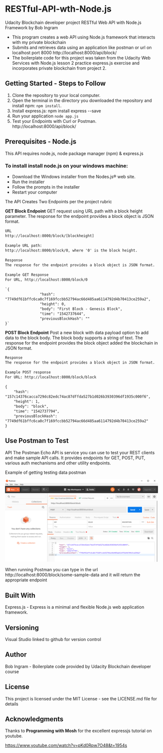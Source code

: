 # RESTful-API-wth-Node.js

Udacity Blockchain developer project RESTful Web API with Node.js Framework by Bob Ingram
 
 * This program creates a web API using Node.js framework that interacts with my private blockchain
 * Submits and retrieves data using an application like postman or url on localhost port 8000 http://localhost:8000/api/block/
 * The boilerplate code for this project was taken from the Udacity Web Services with Node.js lesson 2 
  practice express.js exercise and incorporates private blockchain from project 2.

## Getting Started - Steps to Follow

1. Clone the repository to your local computer.
2. Open the terminal in the directory you downloaded the repository and install npm: `npm install`.
3. Install express.js: npm install express --save
4. Run your application `node app.js`
5. Test your Endpoints with Curl or Postman.  http://localhost:8000/api/block/



## Prerequisites  - Node.js
This API requires node.js, node package manager (npm) & express.js

### To install install node.js on your windows machine:

* Download the Windows installer from the Nodes.js® web site.
* Run the installer 
* Follow the prompts in the installer 
* Restart your computer


The API Creates Two Endpoints per the project rubric

**GET Block Endpoint**
GET request using URL path with a block height parameter. The response for the endpoint provides a block object is JSON format.

	URL
	http://localhost:8000/block/[blockheight]

	Example URL path:
	http://localhost:8000/block/0, where '0' is the block height.

	Response
	The response for the endpoint provides a block object is JSON format.

	Example GET Response
	For URL, http://localhost:8000/block/0

	`{
					"hash": "7749df61bffc6ca0c7f169fccbb52794ac66d485aa6114792d4b70413ce259a2",
					"height": 0,
					"body": "First Block - Genesis Block",
					"time": "1542737644",
					"previousBlockHash": ""
	}`

**POST Block Endpoint**
Post a new block with data payload option to add data to the block body. The block body supports a string of text. The response for the endpoint provides the block object added the blockchain in JSON format.

	Response
	The response for the endpoint provides a block object in JSON format.

	Example POST response
	For URL: http://localhost:8000/block/block

	{
	    "hash": "157c14376cacca729dc82edc74ac87dffda527b1d026b3930396df1935c000f6",
	    "height": 1,
	    "body": "block",
	    "time": "1542737794",
	    "previousBlockHash": "7749df61bffc6ca0c7f169fccbb52794ac66d485aa6114792d4b70413ce259a2"
	}
## Use Postman to Test 
API The Postman Echo API is service you can use to test your REST clients and make sample API calls. It provides endpoints for GET, POST, PUT, various auth mechanisms and other utility endpoints.




Example of getting testing data postman


![postman example](images/postmanexample.png)

When running Postman you can type in the url http://localhost:8000/block/some-sample-data 
and it will return the appropriate endpoint


## Built With
Express.js - Express is a minimal and flexible Node.js web application framework.

## Versioning
Visual Studio linked to github for version control

## Author
Bob Ingram - Boilerplate code provided by Udacity Blockchain developer course

## License
This project is licensed under the MIT License - see the LICENSE.md file for details

## Acknowledgments
Thanks to **Programming with Mosh** for the excellent expressjs tutorial on youtube.

https://www.youtube.com/watch?v=pKd0Rpw7O48&t=1954s
